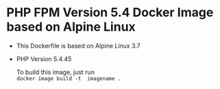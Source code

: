 # PHP FPM Version 5.4 Docker Image based on Alpine Linux

* This Dockerfile is based on Alpine Linux 3.7
* PHP Version 5.4.45

  To build this image, just run  
```docker image build -t  imagename .```